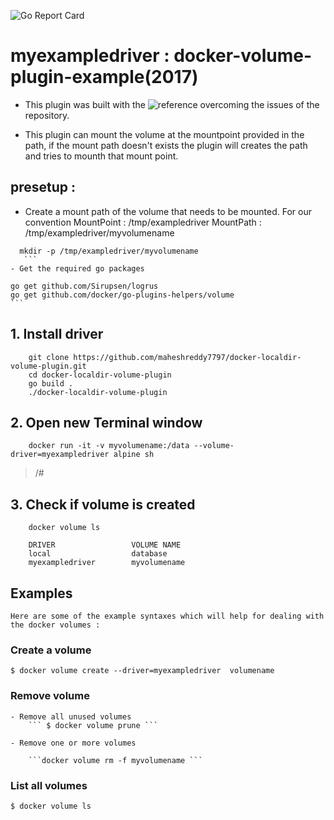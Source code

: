 ![Go Report Card](https://goreportcard.com/badge/github.com/maheshreddy7797/docker-localdir-volume-plugin)



    
# myexampledriver : docker-volume-plugin-example(2017)
  
  - This plugin was built with the ![reference](https://github.com/fntlnz/docker-volume-plugin-example) overcoming the issues       of the repository.
  
  - This plugin can mount the volume at the mountpoint provided in the path, if the mount path doesn't exists the plugin will       creates the path and tries to mounth that mount point.
  
  ## presetup :
  - Create a mount path of the volume that needs to be mounted.
    For our convention MountPoint : /tmp/exampledriver
                       MountPath  : /tmp/exampledriver/myvolumename
  ```
    mkdir -p /tmp/exampledriver/myvolumename
     ```
  - Get the required go packages 
   ```
    go get github.com/Sirupsen/logrus 
    go get github.com/docker/go-plugins-helpers/volume
    ```
  
## 1. Install driver
  ```
      git clone https://github.com/maheshreddy7797/docker-localdir-volume-plugin.git
      cd docker-localdir-volume-plugin
      go build .
      ./docker-localdir-volume-plugin
  ```
## 2. Open new Terminal window
  ```Shell
      docker run -it -v myvolumename:/data --volume-driver=myexampledriver alpine sh
  ```
  > /#
  
## 3. Check if volume is created
     
  ```Shell
      docker volume ls
  ```
``` 
    DRIVER                 VOLUME NAME
    local                  database
    myexampledriver        myvolumename
```
## Examples
    Here are some of the example syntaxes which will help for dealing with the docker volumes :
    
### Create a volume

```
$ docker volume create --driver=myexampledriver  volumename

```
### Remove volume 
    - Remove all unused volumes
        ``` $ docker volume prune ```
        
    - Remove one or more volumes
        
        ```docker volume rm -f myvolumename ```

### List all volumes

```
$ docker volume ls
```
